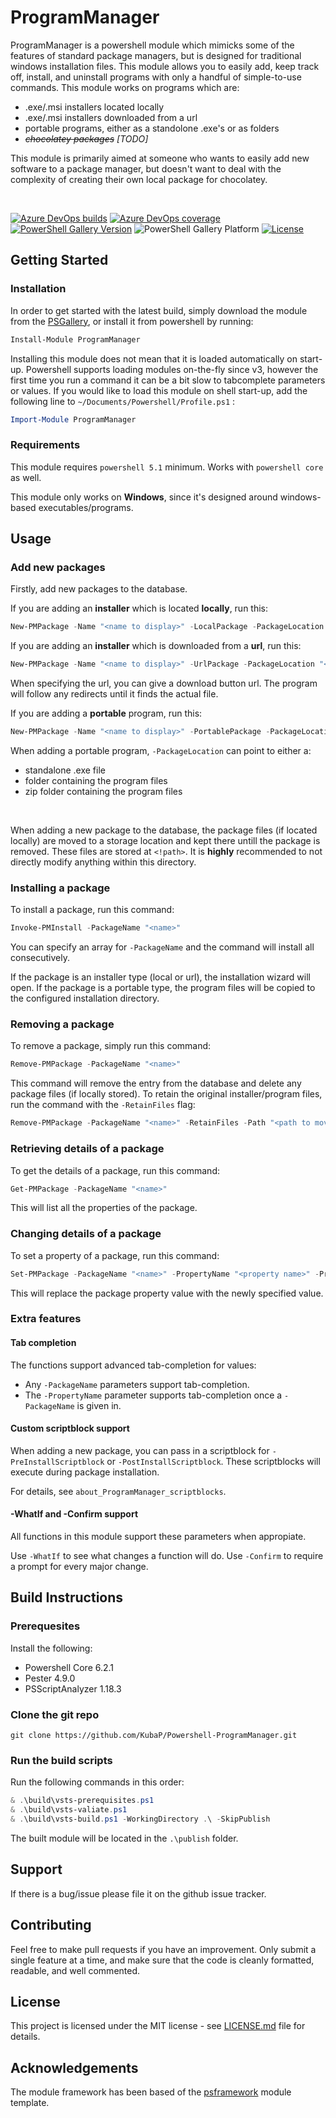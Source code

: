 # ProgramManager
ProgramManager is a powershell module which mimicks some of the features of standard package managers, but is designed for traditional windows installation files. This module allows you to easily add, keep track off, install, and uninstall programs with only a handful of simple-to-use commands. This module works on programs which are:
- .exe/.msi installers located locally
- .exe/.msi installers downloaded from a url
- portable programs, either as a standolone .exe's or as folders
- *~~chocolatey packages~~ [TODO]*

This module is primarily aimed at someone who wants to easily add new software to a package manager, but doesn't want to deal with the complexity of creating their own local package for chocolatey.

<br>

[![Azure DevOps builds](https://img.shields.io/azure-devops/build/KubaP999/3d9148d2-04d0-4835-b7cb-7bf89bdbf11b/7?label=latest%20build&logo=azure-pipelines)](https://dev.azure.com/KubaP999/ProgramManager/_build/latest?definitionId=7&branchName=development)
[![Azure DevOps coverage](https://img.shields.io/azure-devops/coverage/KubaP999/ProgramManager/7?logo=codecov&logoColor=white)](https://dev.azure.com/KubaP999/ProgramManager/_build/latest?definitionId=7&branchName=development)
[![PowerShell Gallery Version](https://img.shields.io/powershellgallery/v/ProgramManager?logo=powershell&logoColor=white)](https://www.powershellgallery.com/packages/ProgramManager)
![PowerShell Gallery Platform](https://img.shields.io/powershellgallery/p/ProgramManager?logo=windows)
[![License](https://img.shields.io/badge/license-MIT-blue)](./LICENSE)

## Getting Started
### Installation
In order to get started with the latest build, simply download the module from the [PSGallery](https://www.powershellgallery.com/packages/ProgramManager), or install it from powershell by running:
```powershell
Install-Module ProgramManager
```
Installing this module does not mean that it is loaded automatically on start-up. Powershell supports loading modules on-the-fly since v3, however the first time you run a command it can be a bit slow to tabcomplete parameters or values. If you would like to load this module on shell start-up, add the following line to `~/Documents/Powershell/Profile.ps1` :
```powershell
Import-Module ProgramManager
```

### Requirements
This module requires `powershell 5.1` minimum. Works with `powershell core` as well.

This module only works on **Windows**, since it's designed around windows-based executables/programs.

## Usage
### Add new packages
Firstly, add new packages to the database. 

If you are adding an **installer** which is located **locally**, run this:
```powershell
New-PMPackage -Name "<name to display>" -LocalPackage -PackageLocation "<path to installer>"
```
If you are adding an **installer** which is downloaded from a **url**, run this:
```powershell
New-PMPackage -Name "<name to display>" -UrlPackage -PackageLocation "<download url>"
```
When specifying the url, you can give a download button url. The program will follow any redirects until it finds the actual file.

If you are adding a **portable** program, run this:
```powershell
New-PMPackage -Name "<name to display>" -PortablePackage -PackageLocation "<path to program>" -InstallDirectory "<target directory>"
```
When adding a portable program, `-PackageLocation` can point to either a:
- standalone .exe file
- folder containing the program files
- zip folder containing the program files

<br>

When adding a new package to the database, the package files (if located locally) are moved to a storage location and kept there untill the package is removed. These files are stored at `<!path>`. It is **highly** recommended to not directly modify anything within this directory.

### Installing a package
To install a package, run this command:
```powershell
Invoke-PMInstall -PackageName "<name>"
```
You can specify an array for `-PackageName` and the command will install all consecutively.

If the package is an installer type (local or url), the installation wizard will open.
If the package is a portable type, the program files will be copied to the configured installation directory.

### Removing a package
To remove a package, simply run this command:
```powershell
Remove-PMPackage -PackageName "<name>"
```
This command will remove the entry from the database and delete any package files (if locally stored). To retain the original installer/program files, run the command with the `-RetainFiles` flag:
```powershell
Remove-PMPackage -PackageName "<name>" -RetainFiles -Path "<path to move the files to>"
```

### Retrieving details of a package
To get the details of a package, run this command:
```powershell
Get-PMPackage -PackageName "<name>"
```
This will list all the properties of the package.

### Changing details of a package
To set a property of a package, run this command:
```powershell
Set-PMPackage -PackageName "<name>" -PropertyName "<property name>" -PropertyValue "<new value>"
```
This will replace the package property value with the newly specified value.


### Extra features
#### Tab completion
The functions support advanced tab-completion for values:
- Any `-PackageName` parameters support tab-completion.
- The `-PropertyName` parameter supports tab-completion once a `-PackageName` is given in.

#### Custom scriptblock support
When adding a new package, you can pass in a scriptblock for `-PreInstallScriptblock` or `-PostInstallScriptblock`. These scriptblocks will execute during package installation.

For details, see `about_ProgramManager_scriptblocks`.

#### -WhatIf and -Confirm support
All functions in this module support these parameters when appropiate.

Use `-WhatIf` to see what changes a function will do.
Use `-Confirm` to require a prompt for every major change.

## Build Instructions
### Prerequesites
Install the following:
- Powershell Core 6.2.1
- Pester 4.9.0
- PSScriptAnalyzer 1.18.3

### Clone the git repo
```
git clone https://github.com/KubaP/Powershell-ProgramManager.git
```

### Run the build scripts

Run the following commands in this order:
```powershell
& .\build\vsts-prerequisites.ps1
& .\build\vsts-valiate.ps1
& .\build\vsts-build.ps1 -WorkingDirectory .\ -SkipPublish
```
The built module will be located in the `.\publish` folder.

## Support
If there is a bug/issue please file it on the github issue tracker.

## Contributing
Feel free to make pull requests if you have an improvement. Only submit a single feature at a time, and make sure that the code is cleanly formatted, readable, and well commented.

## License 
This project is licensed under the MIT license - see [LICENSE.md](./LICENSE) file for details.


## Acknowledgements
The module framework has been based of the [psframework](https://github.com/PowershellFrameworkCollective/psframework) module template.